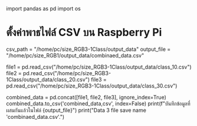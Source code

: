 import pandas as pd
import os


# ตั้งค่าพาธไฟล์ CSV บน Raspberry Pi
csv_path = "/home/pc/size_RGB3-1Class/output_data"
output_file = "/home/pc/size_RGB1/output_data/combinaed_data.csv"


file1 = pd.read_csv("/home/pc/size_RGB3-1Class/output_data/class_10.csv")
file2 = pd.read_csv("/home/pc/size_RGB3-1Class/output_data/class_20.csv")
file3 = pd.read_csv("/home/pc/size_RGB3-1Class/output_data/class_30.csv")

combined_data = pd.concat([file1, file2, file3], ignore_index=True)
combined_data.to_csv('combined_data,csv', index=False)
print(f"บันทึกข้อมูลที่ผสมกันแล้วในไฟล์ {output_file}")
print("Data 3 file save name 'combinaed_data.csv'.")
